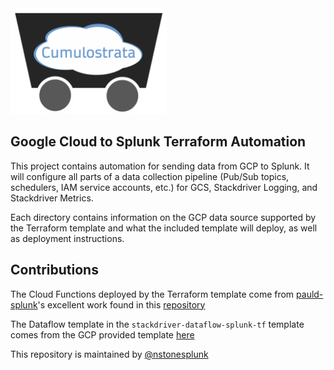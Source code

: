 <img src="README-static-assets/cumulostrata-logo.png" width="250">

## Google Cloud to Splunk Terraform Automation

This project contains automation for sending data from GCP to Splunk. It will configure all parts of a data collection pipeline (Pub/Sub topics, schedulers, IAM service accounts, etc.) for GCS, Stackdriver Logging, and Stackdriver Metrics. 

Each directory contains information on the GCP data source supported by the Terraform template and what the included template will deploy, as well as deployment instructions.

## Contributions
The Cloud Functions deployed by the Terraform template come from [pauld-splunk](https://github.com/pauld-splunk)'s excellent work found in this [repository](https://github.com/splunk/splunk-gcp-functions)

The Dataflow template in the `stackdriver-dataflow-splunk-tf` template comes from the GCP provided template [here](https://cloud.google.com/dataflow/docs/guides/templates/provided-streaming#cloudpubsubtosplunk)

This repository is maintained by [@nstonesplunk](https://github.com/nstonesplunk)
